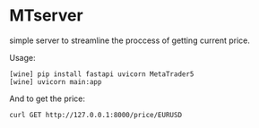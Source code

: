 # MTserver

simple server to streamline the proccess of getting current price.

Usage:

```
[wine] pip install fastapi uvicorn MetaTrader5
[wine] uvicorn main:app
```

And to get the price:

```
curl GET http://127.0.0.1:8000/price/EURUSD
```
